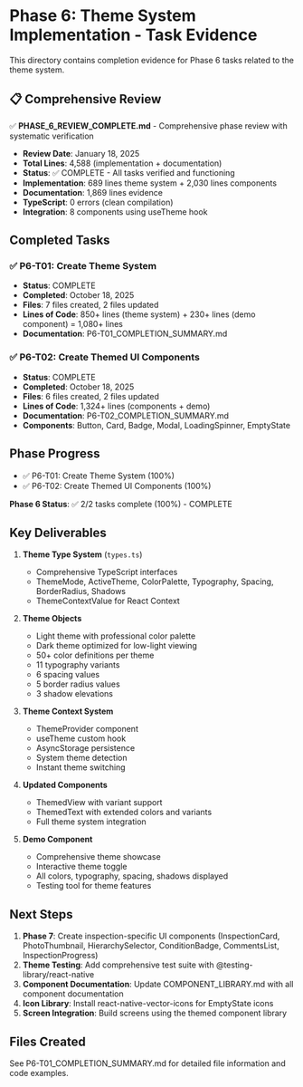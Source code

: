 # Phase 6: Theme System Implementation - Task Evidence

This directory contains completion evidence for Phase 6 tasks related to the theme system.

## 📋 Comprehensive Review

✅ **PHASE_6_REVIEW_COMPLETE.md** - Comprehensive phase review with systematic verification

- **Review Date**: January 18, 2025
- **Total Lines**: 4,588 (implementation + documentation)
- **Status**: ✅ COMPLETE - All tasks verified and functioning
- **Implementation**: 689 lines theme system + 2,030 lines components
- **Documentation**: 1,869 lines evidence
- **TypeScript**: 0 errors (clean compilation)
- **Integration**: 8 components using useTheme hook

## Completed Tasks

### ✅ P6-T01: Create Theme System

- **Status**: COMPLETE
- **Completed**: October 18, 2025
- **Files**: 7 files created, 2 files updated
- **Lines of Code**: 850+ lines (theme system) + 230+ lines (demo component) = 1,080+ lines
- **Documentation**: P6-T01_COMPLETION_SUMMARY.md

### ✅ P6-T02: Create Themed UI Components

- **Status**: COMPLETE
- **Completed**: October 18, 2025
- **Files**: 6 files created, 2 files updated
- **Lines of Code**: 1,324+ lines (components + demo)
- **Documentation**: P6-T02_COMPLETION_SUMMARY.md
- **Components**: Button, Card, Badge, Modal, LoadingSpinner, EmptyState

## Phase Progress

- ✅ P6-T01: Create Theme System (100%)
- ✅ P6-T02: Create Themed UI Components (100%)

**Phase 6 Status**: ✅ 2/2 tasks complete (100%) - COMPLETE

## Key Deliverables

1. **Theme Type System** (`types.ts`)

   - Comprehensive TypeScript interfaces
   - ThemeMode, ActiveTheme, ColorPalette, Typography, Spacing, BorderRadius, Shadows
   - ThemeContextValue for React Context

2. **Theme Objects**

   - Light theme with professional color palette
   - Dark theme optimized for low-light viewing
   - 50+ color definitions per theme
   - 11 typography variants
   - 6 spacing values
   - 5 border radius values
   - 3 shadow elevations

3. **Theme Context System**

   - ThemeProvider component
   - useTheme custom hook
   - AsyncStorage persistence
   - System theme detection
   - Instant theme switching

4. **Updated Components**

   - ThemedView with variant support
   - ThemedText with extended colors and variants
   - Full theme system integration

5. **Demo Component**
   - Comprehensive theme showcase
   - Interactive theme toggle
   - All colors, typography, spacing, shadows displayed
   - Testing tool for theme features

## Next Steps

1. **Phase 7**: Create inspection-specific UI components (InspectionCard, PhotoThumbnail, HierarchySelector, ConditionBadge, CommentsList, InspectionProgress)
2. **Theme Testing**: Add comprehensive test suite with @testing-library/react-native
3. **Component Documentation**: Update COMPONENT_LIBRARY.md with all component documentation
4. **Icon Library**: Install react-native-vector-icons for EmptyState icons
5. **Screen Integration**: Build screens using the themed component library

## Files Created

See P6-T01_COMPLETION_SUMMARY.md for detailed file information and code examples.
